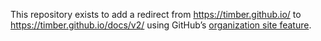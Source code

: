 This repository exists to add a redirect from https://timber.github.io/ to https://timber.github.io/docs/v2/ using GitHub’s [organization site feature](https://docs.github.com/de/pages/getting-started-with-github-pages/creating-a-github-pages-site). 
